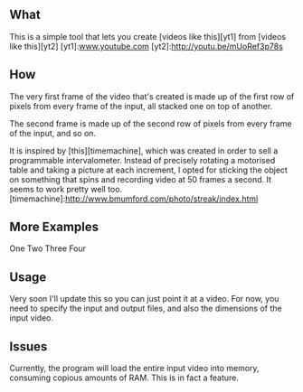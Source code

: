What
----
This is a simple tool that lets you create [videos like this][yt1] from [videos like this][yt2]
[yt1]:www.youtube.com
[yt2]:http://youtu.be/mUoRef3p78s

How
---
The very first frame of the video that's created is made up of the first row of pixels from every frame of the input, all stacked one on top of another.

The second frame is made up of the second row of pixels from every frame of the input, and so on. 

It is inspired by [this][timemachine], which was created in order to sell a programmable intervalometer. Instead of precisely rotating a motorised table and taking a picture at each increment, I opted for sticking the object on something that spins and recording video at 50 frames a second. It seems to work pretty well too. 
[timemachine]:http://www.bmumford.com/photo/streak/index.html

More Examples
-------------
One Two
Three Four

Usage
-----
Very soon I'll update this so you can just point it at a video. For now, you need to specify the input and output files, and also the dimensions of the input video.

Issues
------
Currently, the program will load the entire input video into memory, consuming copious amounts of RAM. This is in fact a feature.
